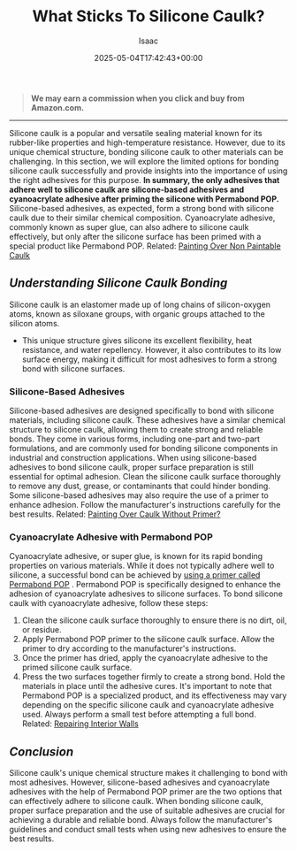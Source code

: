 ﻿---
author: Isaac
layout: post
title: What Sticks To Silicone Caulk?
date: '2025-05-04T17:42:43+00:00'
categories:
- DIY Paintings
tags: []
slug: /what-sticks-to-silicone-caulk/
lastmod: 2025-05-07T12:21:29+03:00
---
> **We may earn a commission when you click and buy from Amazon.com.**
>

---
Silicone caulk is a popular and versatile sealing material known for its rubber-like properties and high-temperature resistance. However, due to its unique chemical structure, bonding silicone caulk to other materials can be challenging.
In this section, we will explore the limited options for bonding silicone caulk successfully and provide insights into the importance of using the right adhesives for this purpose.
**In summary, the only adhesives that adhere well to silicone caulk are silicone-based adhesives and cyanoacrylate adhesive after priming the silicone with Permabond POP.**
Silicone-based adhesives, as expected, form a strong bond with silicone caulk due to their similar chemical composition. Cyanoacrylate adhesive, commonly known as super glue, can also adhere to silicone caulk effectively, but only after the silicone surface has been primed with a special product like Permabond POP.
Related:
[Painting Over Non Paintable Caulk](https://pestpolicy.com/how-to-paint-over-non-paintable-caulk/)
## *Understanding Silicone Caulk Bonding*
Silicone caulk is an elastomer made up of long chains of silicon-oxygen atoms, known as siloxane groups, with organic groups attached to the silicon atoms.
- This unique structure gives silicone its excellent flexibility, heat resistance, and water repellency.
However, it also contributes to its low surface energy, making it difficult for most adhesives to form a strong bond with silicone surfaces.
### **Silicone-Based Adhesives**
Silicone-based adhesives are designed specifically to bond with silicone materials, including silicone caulk. These adhesives have a similar chemical structure to silicone caulk, allowing them to create strong and reliable bonds.
They come in various forms, including one-part and two-part formulations, and are commonly used for bonding silicone components in industrial and construction applications.
When using silicone-based adhesives to bond silicone caulk, proper surface preparation is still essential for optimal adhesion.
Clean the silicone caulk surface thoroughly to remove any dust, grease, or contaminants that could hinder bonding. Some silicone-based adhesives may also require the use of a primer to enhance adhesion. Follow the manufacturer's instructions carefully for the best results.
Related:
[Painting Over Caulk Without Primer?](https://pestpolicy.com/can-you-paint-over-caulk-without-primer/)
### **Cyanoacrylate Adhesive with Permabond POP**
Cyanoacrylate adhesive, or super glue, is known for its rapid bonding properties on various materials. While it does not typically adhere well to silicone, a successful bond can be achieved by
[using a primer called Permabond POP](https://pestpolicy.com/best-exterior-primer-paint/)
.
Permabond POP is specifically designed to enhance the adhesion of cyanoacrylate adhesives to silicone surfaces.
To bond silicone caulk with cyanoacrylate adhesive, follow these steps:
1. Clean the silicone caulk surface thoroughly to ensure there is no dirt, oil, or residue.
2. Apply Permabond POP primer to the silicone caulk surface. Allow the primer to dry according to the manufacturer's instructions.
3. Once the primer has dried, apply the cyanoacrylate adhesive to the primed silicone caulk surface.
4. Press the two surfaces together firmly to create a strong bond. Hold the materials in place until the adhesive cures.
It's important to note that Permabond POP is a specialized product, and its effectiveness may vary depending on the specific silicone caulk and cyanoacrylate adhesive used. Always perform a small test before attempting a full bond.
Related:
[Repairing Interior Walls](https://pestpolicy.com/how-often-should-you-repaint-interior-walls/)
## *Conclusion*
Silicone caulk's unique chemical structure makes it challenging to bond with most adhesives. However, silicone-based adhesives and cyanoacrylate adhesives with the help of Permabond POP primer are the two options that can effectively adhere to silicone caulk.
When bonding silicone caulk, proper surface preparation and the use of suitable adhesives are crucial for achieving a durable and reliable bond. Always follow the manufacturer's guidelines and conduct small tests when using new adhesives to ensure the best results.